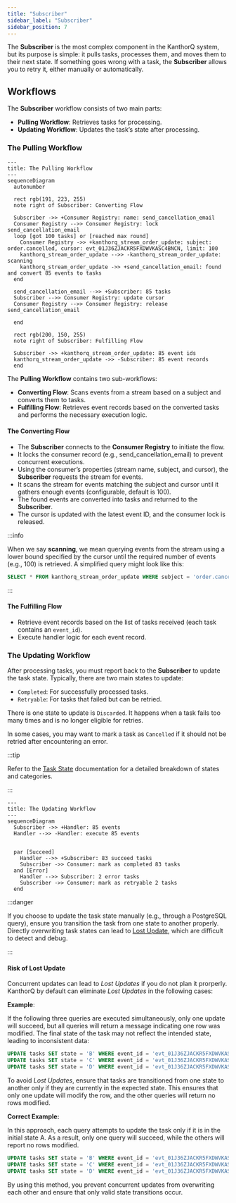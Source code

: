 ```yaml
---
title: "Subscriber"
sidebar_label: "Subscriber"
sidebar_position: 7
---
```


The **Subscriber** is the most complex component in the KanthorQ system, but its purpose is simple: it pulls tasks, processes them, and moves them to their next state. If something goes wrong with a task, the **Subscriber** allows you to retry it, either manually or automatically.

## Workflows

The **Subscriber** workflow consists of two main parts:

- **Pulling Workflow**: Retrieves tasks for processing.
- **Updating Workflow**: Updates the task’s state after processing.

### The Pulling Workflow

```mermaid
---
title: The Pulling Workflow
---
sequenceDiagram
  autonumber

  rect rgb(191, 223, 255)
  note right of Subscriber: Converting Flow

  Subscriber ->> +Consumer Registry: name: send_cancellation_email
  Consumer Registry -->> Consumer Registry: lock send_cancellation_email
  loop [got 100 tasks] or [reached max round]
    Consumer Registry ->> +kanthorq_stream_order_update: subject: order.cancelled, cursor: evt_01J36ZJACKR5FXDWVKASC4BNCN, limit: 100
    kanthorq_stream_order_update -->> -kanthorq_stream_order_update: scanning
    kanthorq_stream_order_update ->> +send_cancellation_email: found and convert 85 events to tasks
  end

  send_cancellation_email -->> +Subscriber: 85 tasks
  Subscriber -->> Consumer Registry: update cursor
  Consumer Registry -->> Consumer Registry: release send_cancellation_email

  end

  rect rgb(200, 150, 255)
  note right of Subscriber: Fulfilling Flow

  Subscriber ->> +kanthorq_stream_order_update: 85 event ids
  kanthorq_stream_order_update ->> -Subscriber: 85 event records
  end
```

The **Pulling Workflow** contains two sub-workflows:

- **Converting Flow**: Scans events from a stream based on a subject and converts them to tasks.
- **Fulfilling Flow**: Retrieves event records based on the converted tasks and performs the necessary execution logic.

#### The Converting Flow

- The **Subscriber** connects to the **Consumer Registry** to initiate the flow.
- It locks the consumer record (e.g., send_cancellation_email) to prevent concurrent executions.
- Using the consumer’s properties (stream name, subject, and cursor), the **Subscriber** requests the stream for events.
- It scans the stream for events matching the subject and cursor until it gathers enough events (configurable, default is 100).
- The found events are converted into tasks and returned to the **Subscriber**.
- The cursor is updated with the latest event ID, and the consumer lock is released.

:::info

When we say **scanning**, we mean querying events from the stream using a lower bound specified by the cursor until the required number of events (e.g., 100) is retrieved. A simplified query might look like this:

```sql
SELECT * FROM kanthorq_stream_order_update WHERE subject = 'order.cancelled' AND id > 'evt_01J36ZJACKR5FXDWVKASC4BNCN' LIMIT 100
```

:::

#### The Fulfilling Flow

- Retrieve event records based on the list of tasks received (each task contains an `event_id`).
- Execute handler logic for each event record.

### The Updating Workflow

After processing tasks, you must report back to the **Subscriber** to update the task state. Typically, there are two main states to update:

- `Completed`: For successfully processed tasks.
- `Retryable`: For tasks that failed but can be retried.

There is one state to update is `Discarded`. It happens when a task fails too many times and is no longer eligible for retries.

In some cases, you may want to mark a task as `Cancelled` if it should not be retried after encountering an error.

:::tip

Refer to the [Task State](./005-task.md#task-state) documentation for a detailed breakdown of states and categories.

:::

```mermaid
---
title: The Updating Workflow
---
sequenceDiagram
  Subscriber ->> +Handler: 85 events
  Handler -->> -Handler: execute 85 events


  par [Succeed]
    Handler -->> +Subscriber: 83 succeed tasks
    Subscriber ->> Consumer: mark as completed 83 tasks
  and [Error]
    Handler -->> Subscriber: 2 error tasks
    Subscriber ->> Consumer: mark as retryable 2 tasks
  end
```

:::danger

If you choose to update the task state manually (e.g., through a PostgreSQL query), ensure you transition the task from one state to another properly. Directly overwriting task states can lead to [Lost Update](https://en.wikipedia.org/wiki/Concurrency_control), which are difficult to detect and debug.

:::

#### Risk of Lost Update

Concurrent updates can lead to _Lost Updates_ if you do not plan it prorperly. KanthorQ by default can eliminate _Lost Updates_ in the following cases:

**Example**:

If the following three queries are executed simultaneously, only one update will succeed, but all queries will return a message indicating one row was modified. The final state of the task may not reflect the intended state, leading to inconsistent data:

```sql
UPDATE tasks SET state = 'B' WHERE event_id = 'evt_01J36ZJACKR5FXDWVKASC4BNCN';
UPDATE tasks SET state = 'C' WHERE event_id = 'evt_01J36ZJACKR5FXDWVKASC4BNCN';
UPDATE tasks SET state = 'D' WHERE event_id = 'evt_01J36ZJACKR5FXDWVKASC4BNCN';
```

To avoid _Lost Updates_, ensure that tasks are transitioned from one state to another only if they are currently in the expected state. This ensures that only one update will modify the row, and the other queries will return no rows modified.

**Correct Example:**

In this approach, each query attempts to update the task only if it is in the initial state A. As a result, only one query will succeed, while the others will report no rows modified.

```sql
UPDATE tasks SET state = 'B' WHERE event_id = 'evt_01J36ZJACKR5FXDWVKASC4BNCN' AND state = 'A';
UPDATE tasks SET state = 'C' WHERE event_id = 'evt_01J36ZJACKR5FXDWVKASC4BNCN' AND state = 'A';
UPDATE tasks SET state = 'D' WHERE event_id = 'evt_01J36ZJACKR5FXDWVKASC4BNCN' AND state = 'A';
```

By using this method, you prevent concurrent updates from overwriting each other and ensure that only valid state transitions occur.
